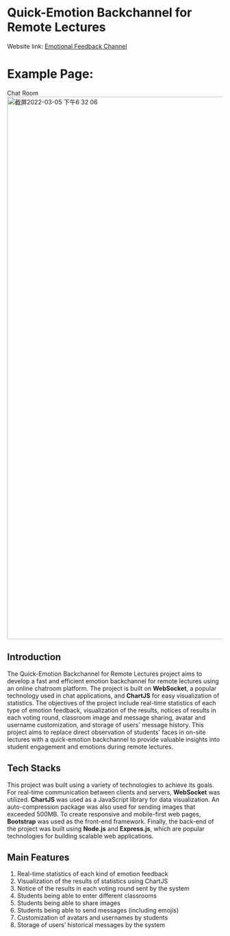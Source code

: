 # Quick-Emotion Backchannel for Remote Lectures

Website link: [Emotional Feedback Channel](http://emo.uninoteshare.com:3000)

# Example Page:
Chat Room
<img width="1264" alt="截屏2022-03-05 下午6 32 06" src="https://github.com/user-attachments/assets/d84f4de9-64e3-4ba4-a9be-2fe995c771dd">

## Introduction

The Quick-Emotion Backchannel for Remote Lectures project aims to develop a fast and efficient emotion backchannel for remote lectures using an online chatroom platform. The project is built on **WebSocket**, a popular technology used in chat applications, and **ChartJS** for easy visualization of statistics. The objectives of the project include real-time statistics of each type of emotion feedback, visualization of the results, notices of results in each voting round, classroom image and message sharing, avatar and username customization, and storage of users' message history. This project aims to replace direct observation of students' faces in on-site lectures with a quick-emotion backchannel to provide valuable insights into student engagement and emotions during remote lectures.

## Tech Stacks

This project was built using a variety of technologies to achieve its goals. For real-time communication between clients and servers, **WebSocket** was utilized. **ChartJS** was used as a JavaScript library for data visualization. An auto-compression package was also used for sending images that exceeded 500MB. To create responsive and mobile-first web pages, **Bootstrap** was used as the front-end framework. Finally, the back-end of the project was built using **Node.js** and **Express.js**, which are popular technologies for building scalable web applications.

## Main Features

1. Real-time statistics of each kind of emotion feedback
2. Visualization of the results of statistics using ChartJS
3. Notice of the results in each voting round sent by the system
4. Students being able to enter different classrooms
5. Students being able to share images
6. Students being able to send messages (including emojis)
7. Customization of avatars and usernames by students
8. Storage of users’ historical messages by the system
